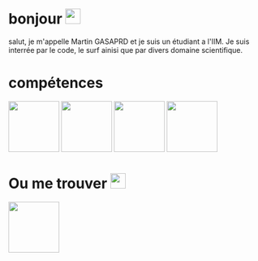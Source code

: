 
# bonjour <img src="https://raw.githubusercontent.com/MartinHeinz/MartinHeinz/master/wave.gif" width="30px">
salut, je m'appelle Martin GASAPRD et je suis un étudiant a  l'IIM. Je suis interrée par le code, le surf ainisi que par divers domaine scientifique.

# compétences
 
<img src="https://user-images.githubusercontent.com/113120254/190868590-46e00b6e-aa44-4043-bf59-bd902f38920e.png" width="100px"> <img src="https://user-images.githubusercontent.com/113120254/190868715-e68944f9-6eb0-410d-bb05-435ee2bf55e1.png" width="100px"> <img src="https://user-images.githubusercontent.com/113120254/190868491-dd133153-d805-4ab2-8b1e-649108091914.png" width="100px"> <img src="https://user-images.githubusercontent.com/113120254/190868655-1b05a7a2-4ea9-4b75-9bd0-c119d817b04b.png" width="100px"> 

# Ou me trouver <img src="https://user-images.githubusercontent.com/113120254/189875017-142c357e-ac2c-4d0a-ba3c-8e98479a41ab.gif" width="30px">

<a href="https://www.linkedin.com/in/martin-gaspard-b4596b223/%22%3E%22%3E"><img src="https://user-images.githubusercontent.com/113120254/190868774-aecf7313-0b28-4aac-83f4-cff08edfe8d1.png" width="100px"></a>


<!---
chevalierblu00/chevalierblu00 is a ✨ special ✨ repository because its `README.md` (this file) appears on your GitHub profile.
You can click the Preview link to take a look at your changes.
--->
